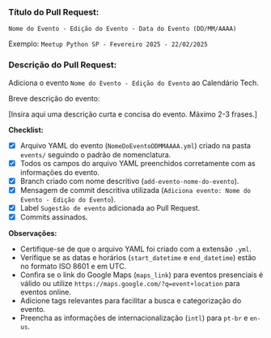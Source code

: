 ### Título do Pull Request:

`Nome do Evento - Edição do Evento - Data do Evento (DD/MM/AAAA)`

Exemplo: `Meetup Python SP - Fevereiro 2025 - 22/02/2025`

### Descrição do Pull Request:

Adiciona o evento `Nome do Evento - Edição do Evento` ao Calendário Tech.

Breve descrição do evento:

[Insira aqui uma descrição curta e concisa do evento. Máximo 2-3 frases.]

**Checklist:**

*   [x]  Arquivo YAML do evento (`NomeDoEventoDDMMAAAA.yml`) criado na pasta `events/` seguindo o padrão de nomenclatura.
*   [x]  Todos os campos do arquivo YAML preenchidos corretamente com as informações do evento.
*   [x]  Branch criado com nome descritivo (`add-evento-nome-do-evento`).
*   [x]  Mensagem de commit descritiva utilizada (`Adiciona evento: Nome do Evento - Edição do Evento`).
*   [x]  Label `Sugestão de evento` adicionada ao Pull Request.
*   [x]  Commits assinados.

**Observações:**

*   Certifique-se de que o arquivo YAML foi criado com a extensão `.yml`.
*   Verifique se as datas e horários (`start_datetime` e `end_datetime`) estão no formato ISO 8601 e em UTC.
*   Confira se o link do Google Maps (`maps_link`) para eventos presenciais é válido ou utilize `https://maps.google.com/?q=event+location` para eventos online.
*   Adicione tags relevantes para facilitar a busca e categorização do evento.
*   Preencha as informações de internacionalização (`intl`) para `pt-br` e `en-us`.
